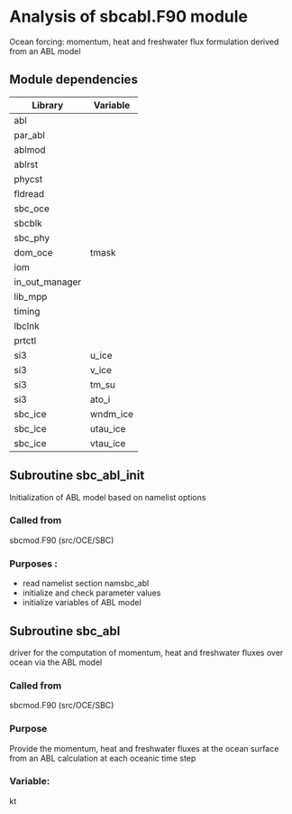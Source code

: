 # Analysis of sbcabl.F90 module
Ocean forcing:  momentum, heat and freshwater flux formulation derived from an ABL model

## Module dependencies
| Library        | Variable |
|----------------|----------|
|      abl          |          |
| par_abl | |
|ablmod | |
| ablrst | |
| phycst | |
| fldread| |
| sbc_oce| | 
|sbcblk  | |
|sbc_phy | | 
| dom_oce| tmask |
|iom | |
|in_out_manager | |
|lib_mpp | |
| timing   | |
|lbclnk | |
|prtctl  | |
| si3|u_ice |
| si3|v_ice |
| si3|tm_su |
| si3|ato_i |
| sbc_ice|wndm_ice |
| sbc_ice|utau_ice |
| sbc_ice|vtau_ice |

## Subroutine sbc_abl_init
Initialization of ABL model based on namelist options

### Called from
sbcmod.F90 (src/OCE/SBC)

### Purposes : 
- read namelist section namsbc_abl
- initialize and check parameter values
- initialize variables of ABL model

## Subroutine sbc_abl
driver for the computation of momentum, heat and freshwater fluxes over ocean via the ABL model

### Called from
sbcmod.F90 (src/OCE/SBC)

### Purpose
Provide the momentum, heat and freshwater fluxes at the ocean surface from an ABL calculation at each oceanic time step

### Variable: 
kt
